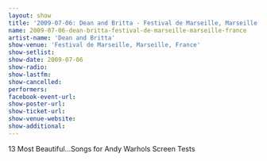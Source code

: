 ```yaml
---
layout: show
title: '2009-07-06: Dean and Britta - Festival de Marseille, Marseille, France'
name: 2009-07-06-dean-britta-festival-de-marseille-marseille-france
artist-name: 'Dean and Britta'
show-venue: 'Festival de Marseille, Marseille, France'
show-setlist: 
show-date: 2009-07-06
show-radio: 
show-lastfm: 
show-cancelled: 
performers: 
facebook-event-url: 
show-poster-url: 
show-ticket-url: 
show-venue-website: 
show-additional: 
---
```


13 Most Beautiful...Songs for Andy Warhols Screen Tests